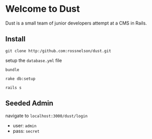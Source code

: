 # Welcome to Dust

Dust is a small team of junior developers attempt at a CMS in Rails. 

## Install

`git clone http:/github.com:rossnelson/dust.git`

setup the `database.yml` file

`bundle`

`rake db:setup`

`rails s`

## Seeded Admin

navigate to `localhost:3000/dust/login`

- user: `admin`
- pass: `secret`
